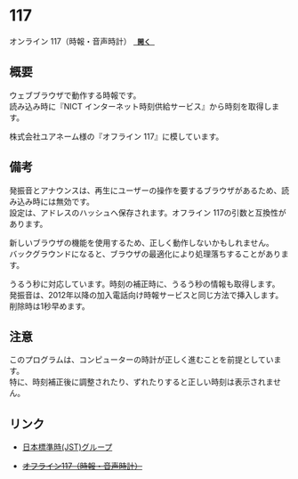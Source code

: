 # 117
オンライン 117（時報・音声時計） [**` 開く `**](https://yuru4c.github.io/117/)

## 概要
ウェブブラウザで動作する時報です。  
読み込み時に『NICT インターネット時刻供給サービス』から時刻を取得します。

株式会社ユアネーム様の『オフライン 117』に模しています。

## 備考
発振音とアナウンスは、再生にユーザーの操作を要するブラウザがあるため、読み込み時には無効です。  
設定は、アドレスのハッシュへ保存されます。オフライン 117の引数と互換性があります。

新しいブラウザの機能を使用するため、正しく動作しないかもしれません。  
バックグラウンドになると、ブラウザの最適化により処理落ちすることがあります。

うるう秒に対応しています。時刻の補正時に、うるう秒の情報も取得します。  
発振音は、2012年以降の加入電話向け時報サービスと同じ方法で挿入します。削除時は1秒早めます。

## 注意
このプログラムは、コンピューターの時計が正しく進むことを前提としています。  
特に、時刻補正後に調整されたり、ずれたりすると正しい時刻は表示されません。

## リンク
* [日本標準時(JST)グループ](http://jjy.nict.go.jp/tsp/PubNtp/index.html)

+ ~~[オフライン117（時報・音声時計）](http://www.yourname.jp/soft/offline117.shtml)~~
